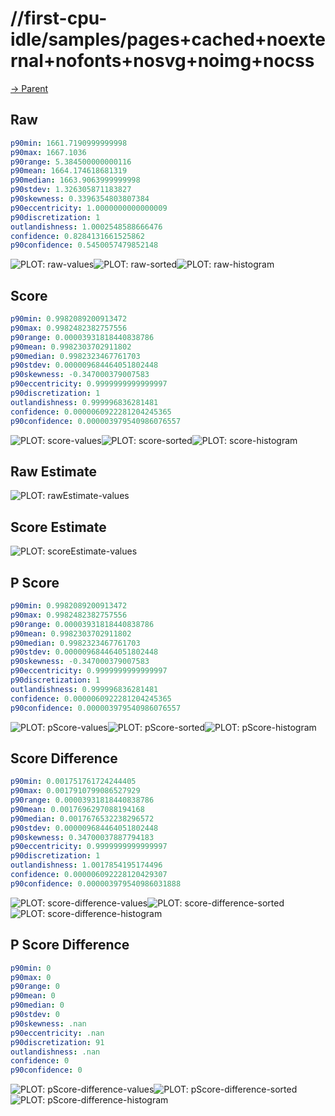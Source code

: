
# //first-cpu-idle/samples/pages+cached+noexternal+nofonts+nosvg+noimg+nocss

[→ Parent](../..)


## Raw


```yaml
p90min: 1661.7190999999998
p90max: 1667.1036
p90range: 5.384500000000116
p90mean: 1664.174618681319
p90median: 1663.9063999999998
p90stdev: 1.326305871183827
p90skewness: 0.3396354803807384
p90eccentricity: 1.0000000000000009
p90discretization: 1
outlandishness: 1.0002548588666476
confidence: 0.8284131661525862
p90confidence: 0.5450057479852148

```

![PLOT: raw-values](./raw/values.svg)![PLOT: raw-sorted](./raw/sorted.svg)![PLOT: raw-histogram](./raw/histogram.svg)
## Score


```yaml
p90min: 0.9982089200913472
p90max: 0.9982482382757556
p90range: 0.00003931818440838786
p90mean: 0.9982303702911802
p90median: 0.9982323467761703
p90stdev: 0.000009684464051802448
p90skewness: -0.347000379007583
p90eccentricity: 0.9999999999999997
p90discretization: 1
outlandishness: 0.999996836281481
confidence: 0.0000060922281204245365
p90confidence: 0.000003979540986076557

```

![PLOT: score-values](./score/values.svg)![PLOT: score-sorted](./score/sorted.svg)![PLOT: score-histogram](./score/histogram.svg)
## Raw Estimate

![PLOT: rawEstimate-values](./rawEstimate/values.svg)
## Score Estimate

![PLOT: scoreEstimate-values](./scoreEstimate/values.svg)
## P Score


```yaml
p90min: 0.9982089200913472
p90max: 0.9982482382757556
p90range: 0.00003931818440838786
p90mean: 0.9982303702911802
p90median: 0.9982323467761703
p90stdev: 0.000009684464051802448
p90skewness: -0.347000379007583
p90eccentricity: 0.9999999999999997
p90discretization: 1
outlandishness: 0.999996836281481
confidence: 0.0000060922281204245365
p90confidence: 0.000003979540986076557

```

![PLOT: pScore-values](./pScore/values.svg)![PLOT: pScore-sorted](./pScore/sorted.svg)![PLOT: pScore-histogram](./pScore/histogram.svg)
## Score Difference


```yaml
p90min: 0.001751761724244405
p90max: 0.0017910799086527929
p90range: 0.00003931818440838786
p90mean: 0.0017696297088194168
p90median: 0.0017676532238296572
p90stdev: 0.000009684464051802448
p90skewness: 0.34700037887794183
p90eccentricity: 0.9999999999999997
p90discretization: 1
outlandishness: 1.0017854195174496
confidence: 0.000006092228120429307
p90confidence: 0.000003979540986031888

```

![PLOT: score-difference-values](./score-difference/values.svg)![PLOT: score-difference-sorted](./score-difference/sorted.svg)![PLOT: score-difference-histogram](./score-difference/histogram.svg)
## P Score Difference


```yaml
p90min: 0
p90max: 0
p90range: 0
p90mean: 0
p90median: 0
p90stdev: 0
p90skewness: .nan
p90eccentricity: .nan
p90discretization: 91
outlandishness: .nan
confidence: 0
p90confidence: 0

```

![PLOT: pScore-difference-values](./pScore-difference/values.svg)![PLOT: pScore-difference-sorted](./pScore-difference/sorted.svg)![PLOT: pScore-difference-histogram](./pScore-difference/histogram.svg)
